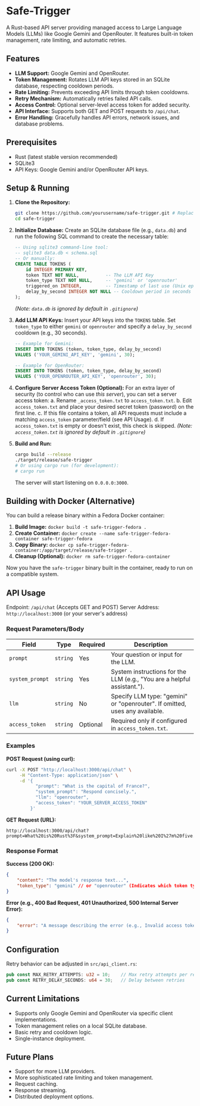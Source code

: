 # Safe-Trigger

A Rust-based API server providing managed access to Large Language Models (LLMs) like Google Gemini and OpenRouter. It features built-in token management, rate limiting, and automatic retries.

## Features

-   **LLM Support:** Google Gemini and OpenRouter.
-   **Token Management:** Rotates LLM API keys stored in an SQLite database, respecting cooldown periods.
-   **Rate Limiting:** Prevents exceeding API limits through token cooldowns.
-   **Retry Mechanism:** Automatically retries failed API calls.
-   **Access Control:** Optional server-level access token for added security.
-   **API Interface:** Supports both GET and POST requests to `/api/chat`.
-   **Error Handling:** Gracefully handles API errors, network issues, and database problems.

## Prerequisites

-   Rust (latest stable version recommended)
-   SQLite3
-   API Keys: Google Gemini and/or OpenRouter API keys.

## Setup & Running

1.  **Clone the Repository:**
    ```bash
    git clone https://github.com/yourusername/safe-trigger.git # Replace with your repo URL if forked
    cd safe-trigger
    ```

2.  **Initialize Database:**
    Create an SQLite database file (e.g., `data.db`) and run the following SQL command to create the necessary table:
    ```sql
    -- Using sqlite3 command-line tool:
    -- sqlite3 data.db < schema.sql
    -- Or manually:
    CREATE TABLE TOKENS (
        id INTEGER PRIMARY KEY,
        token TEXT NOT NULL,          -- The LLM API Key
        token_type TEXT NOT NULL,     -- 'gemini' or 'openrouter'
        triggered_on INTEGER,         -- Timestamp of last use (Unix epoch)
        delay_by_second INTEGER NOT NULL -- Cooldown period in seconds
    );
    ```
    *(Note: `data.db` is ignored by default in `.gitignore`)*

3.  **Add LLM API Keys:**
    Insert your API keys into the `TOKENS` table. Set `token_type` to either `gemini` or `openrouter` and specify a `delay_by_second` cooldown (e.g., 30 seconds).
    ```sql
    -- Example for Gemini:
    INSERT INTO TOKENS (token, token_type, delay_by_second)
    VALUES ('YOUR_GEMINI_API_KEY', 'gemini', 30);

    -- Example for OpenRouter:
    INSERT INTO TOKENS (token, token_type, delay_by_second)
    VALUES ('YOUR_OPENROUTER_API_KEY', 'openrouter', 30);
    ```

4.  **Configure Server Access Token (Optional):**
    For an extra layer of security (to control who can use *this server*), you can set a server access token:
    a.  Rename `_access_token.txt` to `access_token.txt`.
    b.  Edit `access_token.txt` and place your desired secret token (password) on the first line.
    c.  If this file contains a token, all API requests must include a matching `access_token` parameter/field (see API Usage).
    d.  If `access_token.txt` is empty or doesn't exist, this check is skipped.
    *(Note: `access_token.txt` is ignored by default in `.gitignore`)*

5.  **Build and Run:**
    ```bash
    cargo build --release
    ./target/release/safe-trigger
    # Or using cargo run (for development):
    # cargo run
    ```
    The server will start listening on `0.0.0.0:3000`.

## Building with Docker (Alternative)

You can build a release binary within a Fedora Docker container:

1.  **Build Image:** `docker build -t safe-trigger-fedora .`
2.  **Create Container:** `docker create --name safe-trigger-fedora-container safe-trigger-fedora`
3.  **Copy Binary:** `docker cp safe-trigger-fedora-container:/app/target/release/safe-trigger .`
4.  **Cleanup (Optional):** `docker rm safe-trigger-fedora-container`

Now you have the `safe-trigger` binary built in the container, ready to run on a compatible system.

## API Usage

Endpoint: `/api/chat` (Accepts GET and POST)
Server Address: `http://localhost:3000` (or your server's address)

### Request Parameters/Body

| Field           | Type     | Required | Description                                                                 |
| --------------- | -------- | -------- | --------------------------------------------------------------------------- |
| `prompt`        | `string` | Yes      | Your question or input for the LLM.                                         |
| `system_prompt` | `string` | Yes      | System instructions for the LLM (e.g., "You are a helpful assistant.").     |
| `llm`           | `string` | No       | Specify LLM type: "gemini" or "openrouter". If omitted, uses any available. |
| `access_token`  | `string` | Optional | Required only if configured in `access_token.txt`.                          |

### Examples

**POST Request (using curl):**

```bash
curl -X POST "http://localhost:3000/api/chat" \
     -H "Content-Type: application/json" \
     -d '{
           "prompt": "What is the capital of France?",
           "system_prompt": "Respond concisely.",
           "llm": "openrouter",
           "access_token": "YOUR_SERVER_ACCESS_TOKEN"
         }'
```

**GET Request (URL):**

```
http://localhost:3000/api/chat?prompt=What%20is%20Rust%3F&system_prompt=Explain%20like%20I%27m%20five.&access_token=YOUR_SERVER_ACCESS_TOKEN
```

### Response Format

**Success (200 OK):**

```json
{
    "content": "The model's response text...",
    "token_type": "gemini" // or "openrouter" (Indicates which token type was used)
}
```

**Error (e.g., 400 Bad Request, 401 Unauthorized, 500 Internal Server Error):**

```json
{
    "error": "A message describing the error (e.g., Invalid access token, No available tokens, API error details...)"
}
```

## Configuration

Retry behavior can be adjusted in `src/api_client.rs`:

```rust
pub const MAX_RETRY_ATTEMPTS: u32 = 10;    // Max retry attempts per request
pub const RETRY_DELAY_SECONDS: u64 = 30;   // Delay between retries
```

## Current Limitations

-   Supports only Google Gemini and OpenRouter via specific client implementations.
-   Token management relies on a local SQLite database.
-   Basic retry and cooldown logic.
-   Single-instance deployment.

## Future Plans

-   Support for more LLM providers.
-   More sophisticated rate limiting and token management.
-   Request caching.
-   Response streaming.
-   Distributed deployment options.
